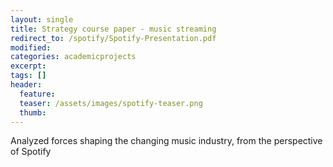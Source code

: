 ```yaml
---
layout: single
title: Strategy course paper - music streaming
redirect_to: /spotify/Spotify-Presentation.pdf
modified:
categories: academicprojects
excerpt: 
tags: []
header:
  feature:
  teaser: /assets/images/spotify-teaser.png
  thumb:
---
```


Analyzed forces shaping the changing music industry, from the perspective of Spotify 

